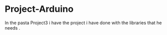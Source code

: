 # Project-Arduino
In the pasta Project3 i have the project i have done with the libraries that he needs .
